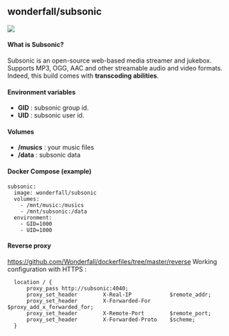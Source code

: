 ## wonderfall/subsonic

![](https://i.goopics.net/lr.png)

#### What is Subsonic?
Subsonic is an open-source web-based media streamer and jukebox. Supports MP3, OGG, AAC and other streamable audio and video formats. Indeed, this build comes with **transcoding abilities**.

#### Environment variables
- **GID** : subsonic group id.
- **UID** : subsonic user id.

#### Volumes
- **/musics** : your music files
- **/data** : subsonic data

#### Docker Compose (example)
```
subsonic:
  image: wonderfall/subsonic
  volumes: 
    - /mnt/music:/musics
    - /mnt/subsonic:/data
  environment:
    - GID=1000
    - UID=1000
```

#### Reverse proxy
https://github.com/Wonderfall/dockerfiles/tree/master/reverse
Working configuration with HTTPS :

```
  location / {
      proxy_pass http://subsonic:4040;
      proxy_set_header        X-Real-IP            $remote_addr;
      proxy_set_header        X-Forwarded-For      $proxy_add_x_forwarded_for;
      proxy_set_header        X-Remote-Port        $remote_port;
      proxy_set_header        X-Forwarded-Proto    $scheme;
  }
```
